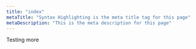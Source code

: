 ```yaml
---
title: "index"
metaTitle: "Syntax Highlighting is the meta title tag for this page"
metaDescription: "This is the meta description for this page"
---
```


Testing more